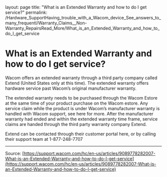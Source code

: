 layout: page
title: "What is an Extended Warranty and how to do I get service?"
permalink: /Hardware_SupportHaving_trouble_with_a_Wacom_device_See_answers_to_many_frequentl/Warranty_Claims__Non-Warranty_RepairsRead_More/What_is_an_Extended_Warranty_and_how_to_do_I_get_service

# What is an Extended Warranty and how to do I get service?

Wacom offers an extended warranty through a third party company called Extend (United States only at this time). The extended warranty offers hardware service past Wacom’s original manufacturer warranty.  


The extended warranty needs to be purchased through the Wacom Estore at the same time of your product purchase on the Wacom estore. Any service claim while the product is under Wacom’s manufacturer warranty is handled with Wacom support, see here for more. After the manufacturer warranty had ended and within the extended warranty time frame, service claims are handed through the third party warranty company Extend.


Extend can be contacted through their customer portal here, or by calling their support team at 1-877-248-7707

---
Source: [https://support.wacom.com/hc/en-us/articles/9089778282007-What-is-an-Extended-Warranty-and-how-to-do-I-get-service](https://support.wacom.com/hc/en-us/articles/9089778282007-What-is-an-Extended-Warranty-and-how-to-do-I-get-service)
